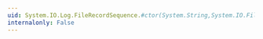 ```yaml
---
uid: System.IO.Log.FileRecordSequence.#ctor(System.String,System.IO.FileAccess)
internalonly: False
---
```

